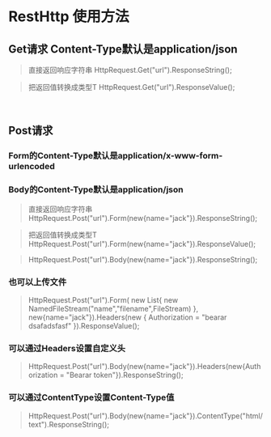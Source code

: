 # RestHttp 使用方法

## Get请求 Content-Type默认是application/json

> 直接返回响应字符串
> HttpRequest.Get("url").ResponseString();

> 把返回值转换成类型T
> HttpRequest.Get("url").ResponseValue<T>();
  
  
## Post请求 
### Form的Content-Type默认是application/x-www-form-urlencoded
### Body的Content-Type默认是application/json

> 直接返回响应字符串
> HttpRequest.Post("url").Form(new{name="jack"}).ResponseString();

> 把返回值转换成类型T
> HttpRequest.Post("url").Form(new{name="jack"}).ResponseValue<T>();
  
> HttpRequest.Post("url").Body(new{name="jack"}).ResponseString();

### 也可以上传文件
> HttpRequest.Post("url").Form(
      new List<NamedFileStream>{
				new NamedFileStream("name","filename",FileStream)
			}, new{name="jack"}).Headers(new { Authorization = "bearar dsafadsfasf" }).ResponseValue<string>();

### 可以通过Headers设置自定义头
> HttpRequest.Post("url").Body(new{name="jack"}).Headers(new{Authorization = "Bearar token"}).ResponseString();

### 可以通过ContentType设置Content-Type值
> HttpRequest.Post("url").Body(new{name="jack"}).ContentType("html/text").ResponseString();
